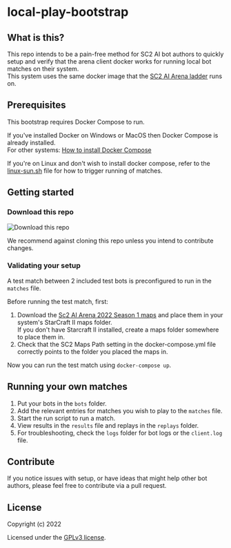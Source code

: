 # local-play-bootstrap

## What is this?
This repo intends to be a pain-free method for SC2 AI bot authors to quickly setup and verify that the arena client docker works for running local bot matches on their system.  
This system uses the same docker image that the [SC2 AI Arena ladder](https://sc2ai.net) runs on.

## Prerequisites

This bootstrap requires Docker Compose to run.  


If you've installed Docker on Windows or MacOS then Docker Compose is already installed.  
For other systems: [How to install Docker Compose](https://docs.docker.com/compose/install/)

If you're on Linux and don't wish to install docker compose, refer to the [linux-sun.sh](./linux-run.sh) file for how to trigger running of matches.

## Getting started

### Download this repo
![Download this repo](img/download.png)

We recommend against cloning this repo unless you intend to contribute changes.

### Validating your setup

A test match between 2 included test bots is preconfigured to run in the `matches` file.

Before running the test match, first:
1. Download the [Sc2 AI Arena 2022 Season 1 maps](https://sc2ai.net/wiki/184/plugin/attachments/download/9/) and place them in your system's StarCraft II maps folder.  
   If you don't have Starcraft II installed, create a maps folder somewhere to place them in.
2. Check that the SC2 Maps Path setting in the docker-compose.yml file correctly points to the folder you placed the maps in.  

Now you can run the test match using `docker-compose up`.

## Running your own matches

1. Put your bots in the `bots` folder.
2. Add the relevant entries for matches you wish to play to the `matches` file.
3. Start the run script to run a match.
4. View results in the `results` file and replays in the `replays` folder.
5. For troubleshooting, check the `logs` folder for bot logs or the `client.log` file.

## Contribute
If you notice issues with setup, or have ideas that might help other bot authors, please feel free to contribute via a pull request.

## License

Copyright (c) 2022

Licensed under the [GPLv3 license](LICENSE).

